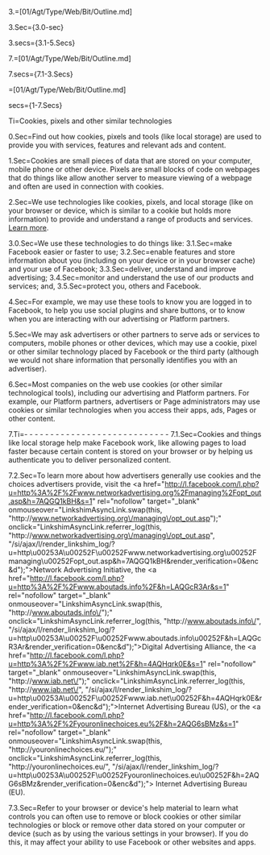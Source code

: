 3.=[01/Agt/Type/Web/Bit/Outline.md]

3.Sec={3.0-sec}

3.secs={3.1-5.Secs}

7.=[01/Agt/Type/Web/Bit/Outline.md]

7.secs={7.1-3.Secs}

=[01/Agt/Type/Web/Bit/Outline.md]

secs={1-7.Secs}

Ti=Cookies, pixels and other similar technologies

0.Sec=Find out how cookies, pixels and tools (like local storage) are used to provide you with services, features and relevant ads and content.

1.Sec=Cookies are small pieces of data that are stored on your computer, mobile phone or other device. Pixels are small blocks of code on webpages that do things like allow another server to measure viewing of a webpage and often are used in connection with cookies.

2.Sec=We use technologies like cookies, pixels, and local storage (like on your browser or device, which is similar to a cookie but holds more information) to provide and understand a range of products and services. <a href="/help/cookies">Learn more</a>.

3.0.Sec=We use these technologies to do things like:
3.1.Sec=make Facebook easier or faster to use;
3.2.Sec=enable features and store information about you (including on your device or in your browser cache) and your use of Facebook;
3.3.Sec=deliver, understand and improve advertising;
3.4.Sec=monitor and understand the use of our products and services; and,
3.5.Sec=protect you, others and Facebook.

4.Sec=For example, we may use these tools to know you are logged in to Facebook, to help you use social plugins and share buttons, or to know when you are interacting with our advertising or Platform partners.

5.Sec=We may ask advertisers or other partners to serve ads or services to computers, mobile phones or other devices, which may use a cookie, pixel or other similar technology placed by Facebook or the third party (although we would not share information that personally identifies you with an advertiser).

6.Sec=Most companies on the web use cookies (or other similar technological tools), including our advertising and Platform partners. For example, our Platform partners, advertisers or Page administrators may use cookies or similar technologies when you access their apps, ads, Pages or other content.

7.Ti=- - - - - - - - - - - - - - - - - - - - - - - - - - - -
7.1.Sec=Cookies and things like local storage help make Facebook work, like allowing pages to load faster because certain content is stored on your browser or by helping us authenticate you to deliver personalized content.

7.2.Sec=To learn more about how advertisers generally use cookies and the choices advertisers provide, visit the <a href="http://l.facebook.com/l.php?u=http%3A%2F%2Fwww.networkadvertising.org%2Fmanaging%2Fopt_out.asp&h=7AQGQ1kBH&s=1" rel="nofollow" target="_blank" onmouseover="LinkshimAsyncLink.swap(this, "http:\/\/www.networkadvertising.org\/managing\/opt_out.asp");" onclick="LinkshimAsyncLink.referrer_log(this, "http:\/\/www.networkadvertising.org\/managing\/opt_out.asp", "\/si\/ajax\/l\/render_linkshim_log\/?u=http\u00253A\u00252F\u00252Fwww.networkadvertising.org\u00252Fmanaging\u00252Fopt_out.asp&h=7AQGQ1kBH&render_verification=0&enc&d");">Network Advertising Initiative</a>, the <a href="http://l.facebook.com/l.php?u=http%3A%2F%2Fwww.aboutads.info%2F&h=LAQGcR3Ar&s=1" rel="nofollow" target="_blank" onmouseover="LinkshimAsyncLink.swap(this, "http:\/\/www.aboutads.info\/");" onclick="LinkshimAsyncLink.referrer_log(this, "http:\/\/www.aboutads.info\/", "\/si\/ajax\/l\/render_linkshim_log\/?u=http\u00253A\u00252F\u00252Fwww.aboutads.info\u00252F&h=LAQGcR3Ar&render_verification=0&enc&d");">Digital Advertising Alliance</a>, the <a href="http://l.facebook.com/l.php?u=http%3A%2F%2Fwww.iab.net%2F&h=4AQHqrk0E&s=1" rel="nofollow" target="_blank" onmouseover="LinkshimAsyncLink.swap(this, "http:\/\/www.iab.net\/");" onclick="LinkshimAsyncLink.referrer_log(this, "http:\/\/www.iab.net\/", "\/si\/ajax\/l\/render_linkshim_log\/?u=http\u00253A\u00252F\u00252Fwww.iab.net\u00252F&h=4AQHqrk0E&render_verification=0&enc&d");">Internet Advertising Bureau (US)</a>, or the <a href="http://l.facebook.com/l.php?u=http%3A%2F%2Fyouronlinechoices.eu%2F&h=2AQG6sBMz&s=1" rel="nofollow" target="_blank" onmouseover="LinkshimAsyncLink.swap(this, "http:\/\/youronlinechoices.eu\/");" onclick="LinkshimAsyncLink.referrer_log(this, "http:\/\/youronlinechoices.eu\/", "\/si\/ajax\/l\/render_linkshim_log\/?u=http\u00253A\u00252F\u00252Fyouronlinechoices.eu\u00252F&h=2AQG6sBMz&render_verification=0&enc&d");"> Internet Advertising Bureau (EU)</a>.

7.3.Sec=Refer to your browser or device's help material to learn what controls you can often use to remove or block cookies or other similar technologies or block or remove other data stored on your computer or device (such as by using the various settings in your browser). If you do this, it may affect your ability to use Facebook or other websites and apps.
